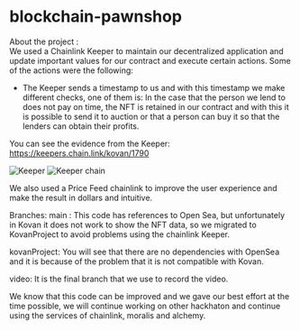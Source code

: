 # blockchain-pawnshop
About the project :
</br>
We used a Chainlink Keeper to maintain our decentralized application and update important values for our contract and execute certain actions.
Some of the actions were the following:
- The Keeper sends a timestamp to us and with this timestamp we make different checks, one of them is: 
In the case that the person we lend to does not pay on time, the NFT is retained in our contract and with this it is possible to send it to auction or that a person can buy it so that the lenders can obtain their profits.

You can see the evidence from the Keeper:
https://keepers.chain.link/kovan/1790


![Keeper](https://user-images.githubusercontent.com/28800239/143809338-1e76286a-5088-40e6-addb-035dd0d3c18b.png)
![Keeper chain](https://user-images.githubusercontent.com/28800239/143810158-a369d78e-4918-451a-aaf2-a45686053e8a.png)

We also used a Price Feed chainlink to improve the user experience and make the result in dollars and intuitive.


Branches:
main : This code has references to Open Sea, but unfortunately in Kovan it does not work to show the NFT data, so we migrated to KovanProject to avoid problems using the chainlink Keeper.

kovanProject: You will see that there are no dependencies with OpenSea and it is because of the problem that it is not compatible with Kovan.

video: It is the final branch that we use to record the video.

We know that this code can be improved and we gave our best effort at the time possible, we will continue working on other hackhaton and continue using the services of chainlink, moralis and alchemy.

